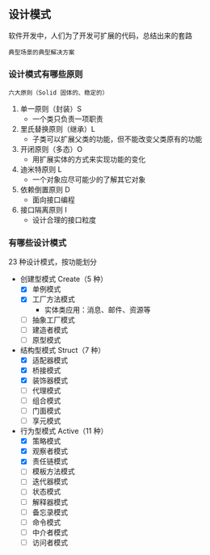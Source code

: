 ## 设计模式

软件开发中，人们为了开发可扩展的代码，总结出来的套路

`典型场景的典型解决方案`

### 设计模式有哪些原则

`六大原则（Solid 固体的、稳定的）`

1. 单一原则（封装）S
    - 一个类只负责一项职责
2. 里氏替换原则（继承）L
    - 子类可以扩展父类的功能，但不能改变父类原有的功能
3. 开闭原则（多态）O
    - 用扩展实体的方式来实现功能的变化
4. 迪米特原则 L
    - 一个对象应尽可能少的了解其它对象
5. 依赖倒置原则 D
    - 面向接口编程
6. 接口隔离原则 I
    - 设计合理的接口粒度

### 有哪些设计模式

23 种设计模式，按功能划分

- 创建型模式 Create（5 种）
    - [x] 单例模式
    - [x] 工厂方法模式
        - 实体类应用：消息、邮件、资源等
    - [ ] 抽象工厂模式
    - [ ] 建造者模式
    - [ ] 原型模式
- 结构型模式 Struct（7 种）
    - [x] 适配器模式
    - [x] 桥接模式
    - [x] 装饰器模式
    - [ ] 代理模式
    - [ ] 组合模式
    - [ ] 门面模式
    - [ ] 享元模式
- 行为型模式 Active（11 种）
    - [x] 策略模式
    - [x] 观察者模式
    - [x] 责任链模式
    - [ ] 模板方法模式
    - [ ] 迭代器模式
    - [ ] 状态模式
    - [ ] 解释器模式
    - [ ] 备忘录模式
    - [ ] 命令模式
    - [ ] 中介者模式
    - [ ] 访问者模式

